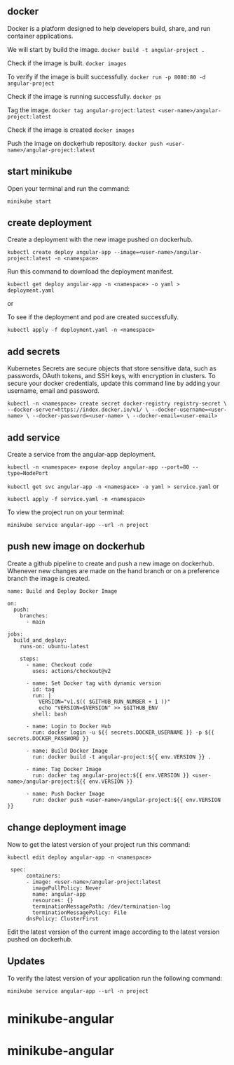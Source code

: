 ## docker

Docker is a platform designed to help developers build, share, and run container applications.

We will start by build the image.
 ```docker build -t angular-project .```

Check if the image is built.
 ```docker images```

To verify if the image is built successfully.
```docker run -p 8080:80 -d angular-project```

Check if the image is running successfully.
 ```docker ps```

Tag the image.
 ```docker tag angular-project:latest <user-name>/angular-project:latest```

Check if the image is created
 ```docker images```

Push the image on dockerhub repository.
 ```docker push <user-name>/angular-project:latest```

## start minikube

Open your terminal and run the command:

```minikube start```

## create deployment

Create a deployment with the new image pushed on dockerhub.

```kubectl create deploy angular-app --image=<user-name>/angular-project:latest -n <namespace>```

Run this command to download the deployment manifest.

```kubectl get deploy angular-app -n <namespace> -o yaml > deployment.yaml```

or

To see if the deployment and pod are created successfully.

```kubectl apply -f deployment.yaml -n <namespace>```

## add secrets

Kubernetes Secrets are secure objects that store sensitive data, such as passwords, OAuth tokens, and SSH keys, with encryption in clusters. To secure your docker credentials, update this command line by adding your username, email and password.

```kubectl -n <namespace> create secret docker-registry registry-secret \ --docker-server=https://index.docker.io/v1/ \ --docker-username=<user-name> \ --docker-password=<user-name> \ --docker-email=<user-email>```


## add service

Create a service from the angular-app deployment.

```kubectl -n <namespace> expose deploy angular-app --port=80 --type=NodePort```

```kubectl get svc angular-app -n <namespace> -o yaml > service.yaml```
or 

```kubectl apply -f service.yaml -n <namespace>```

To view the project run on your terminal:

```minikube service angular-app --url -n project```

## push new image on dockerhub

Create a github pipeline to create and push a new image on dockerhub. 
Whenever new changes are made on the hand branch or on a preference branch the image is created. 

```
name: Build and Deploy Docker Image

on:
  push:
    branches:
      - main

jobs:
  build_and_deploy:
    runs-on: ubuntu-latest

    steps:
      - name: Checkout code
        uses: actions/checkout@v2
        
      - name: Set Docker tag with dynamic version
        id: tag
        run: |
          VERSION="v1.$(( $GITHUB_RUN_NUMBER + 1 ))" 
          echo "VERSION=$VERSION" >> $GITHUB_ENV
        shell: bash
        
      - name: Login to Docker Hub
        run: docker login -u ${{ secrets.DOCKER_USERNAME }} -p ${{ secrets.DOCKER_PASSWORD }}

      - name: Build Docker Image
        run: docker build -t angular-project:${{ env.VERSION }} .

      - name: Tag Docker Image
        run: docker tag angular-project:${{ env.VERSION }} <user-name>/angular-project:${{ env.VERSION }}
        
      - name: Push Docker Image
        run: docker push <user-name>/angular-project:${{ env.VERSION }}
```

## change deployment image

Now to get the latest version of your project run this command:

```kubectl edit deploy angular-app -n <namespace>```

```
 spec:
      containers:
      - image: <user-name>/angular-project:latest
        imagePullPolicy: Never
        name: angular-app
        resources: {}
        terminationMessagePath: /dev/termination-log
        terminationMessagePolicy: File
      dnsPolicy: ClusterFirst
```

Edit the latest version of the current image according to the latest version pushed on dockerhub.

## Updates

To verify the latest version of your application run the following command:

```minikube service angular-app --url -n project```
# minikube-angular
# minikube-angular

